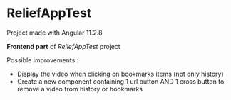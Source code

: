 # ReliefAppTest

Project made with Angular 11.2.8

**Frontend part** of _ReliefAppTest_ project

Possible improvements :
- Display the video when clicking on bookmarks items (not only history)
- Create a new component containing 1 url button AND 1 cross button 
  to remove a video from history or bookmarks
